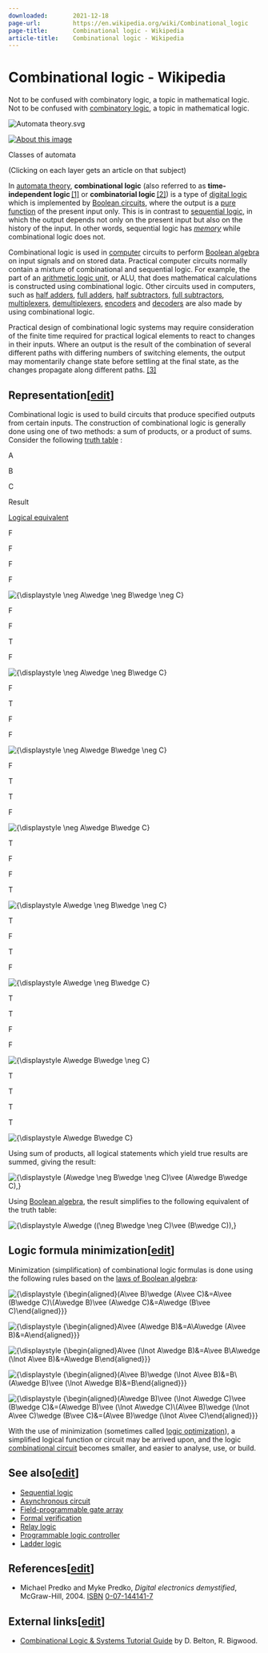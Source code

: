 ```yaml
---
downloaded:       2021-12-18
page-url:         https://en.wikipedia.org/wiki/Combinational_logic
page-title:       Combinational logic - Wikipedia
article-title:    Combinational logic - Wikipedia
---
```

# Combinational logic - Wikipedia

Not to be confused with combinatory logic, a topic in mathematical logic.
Not to be confused with [combinatory logic][1], a topic in mathematical logic.

![Automata theory.svg](https://upload.wikimedia.org/wikipedia/commons/thumb/a/a2/Automata_theory.svg/300px-Automata_theory.svg.png)

[![About this image](https://en.wikipedia.org/w/extensions/ImageMap/resources/desc-20.png?15600)][2]

Classes of automata

(Clicking on each layer gets an article on that subject)

In [automata theory][3], __combinational logic__ (also referred to as __time-independent logic__ [\[1\]][4] or __combinatorial logic__ [\[2\]][5]) is a type of [digital logic][6] which is implemented by [Boolean circuits][7], where the output is a [pure function][8] of the present input only. This is in contrast to [sequential logic][9], in which the output depends not only on the present input but also on the history of the input. In other words, sequential logic has *[memory][10]* while combinational logic does not.

Combinational logic is used in [computer][11] circuits to perform [Boolean algebra][12] on input signals and on stored data. Practical computer circuits normally contain a mixture of combinational and sequential logic. For example, the part of an [arithmetic logic unit][13], or ALU, that does mathematical calculations is constructed using combinational logic. Other circuits used in computers, such as [half adders][14], [full adders][15], [half subtractors][16], [full subtractors][17], [multiplexers][18], [demultiplexers][19], [encoders][20] and [decoders][21] are also made by using combinational logic.

Practical design of combinational logic systems may require consideration of the finite time required for practical logical elements to react to changes in their inputs. Where an output is the result of the combination of several different paths with differing numbers of switching elements, the output may momentarily change state before settling at the final state, as the changes propagate along different paths. [\[3\]][22]

## Representation\[[edit][23]\]

Combinational logic is used to build circuits that produce specified outputs from certain inputs. The construction of combinational logic is generally done using one of two methods: a sum of products, or a product of sums. Consider the following [truth table][24] :

A

B

C

Result

[Logical equivalent][25]

F

F

F

F

![{\displaystyle \neg A\wedge \neg B\wedge \neg C}](https://wikimedia.org/api/rest_v1/media/math/render/svg/ea3366317bc241ab855ef4dde1e2b44b67752214)

F

F

T

F

![{\displaystyle \neg A\wedge \neg B\wedge C}](https://wikimedia.org/api/rest_v1/media/math/render/svg/cc0192823c4c1c6d99814fcfb81b72a3a7baf0b9)

F

T

F

F

![{\displaystyle \neg A\wedge B\wedge \neg C}](https://wikimedia.org/api/rest_v1/media/math/render/svg/9ac799918933c8c8fa113708a68c8ad241d765c1)

F

T

T

F

![{\displaystyle \neg A\wedge B\wedge C}](https://wikimedia.org/api/rest_v1/media/math/render/svg/51741aa916b1a30550ad5a4206d6edbd80cf5886)

T

F

F

T

![{\displaystyle A\wedge \neg B\wedge \neg C}](https://wikimedia.org/api/rest_v1/media/math/render/svg/cc694d5e5279bb4c0c041728840134fe5a1edb91)

T

F

T

F

![{\displaystyle A\wedge \neg B\wedge C}](https://wikimedia.org/api/rest_v1/media/math/render/svg/445c44f876bd3fe874f0e76d196e2347166542b5)

T

T

F

F

![{\displaystyle A\wedge B\wedge \neg C}](https://wikimedia.org/api/rest_v1/media/math/render/svg/873cbfc6c53f81dd3e0d5dad4e728a2191c68283)

T

T

T

T

![{\displaystyle A\wedge B\wedge C}](https://wikimedia.org/api/rest_v1/media/math/render/svg/9f25eebe152a47bfea4a87b971a41bc3a8321f6f)

  
Using sum of products, all logical statements which yield true results are summed, giving the result:

![{\displaystyle (A\wedge \neg B\wedge \neg C)\vee (A\wedge B\wedge C)\,}](https://wikimedia.org/api/rest_v1/media/math/render/svg/a35954e5732017b9304a3b96a6ec130b16cd0a11)

Using [Boolean algebra][26], the result simplifies to the following equivalent of the truth table:

![{\displaystyle A\wedge ((\neg B\wedge \neg C)\vee (B\wedge C))\,}](https://wikimedia.org/api/rest_v1/media/math/render/svg/993e10d1e050032d9c282cf6b679c0567f860612)

## Logic formula minimization\[[edit][27]\]

Minimization (simplification) of combinational logic formulas is done using the following rules based on the [laws of Boolean algebra][28]:

![{\displaystyle {\begin{aligned}(A\vee B)\wedge (A\vee C)&=A\vee (B\wedge C)\\(A\wedge B)\vee (A\wedge C)&=A\wedge (B\vee C)\end{aligned}}}](https://wikimedia.org/api/rest_v1/media/math/render/svg/c809989f20b634cf751b0b043b526f93c503b283)

![{\displaystyle {\begin{aligned}A\vee (A\wedge B)&=A\\A\wedge (A\vee B)&=A\end{aligned}}}](https://wikimedia.org/api/rest_v1/media/math/render/svg/924933f7e4e29e1402cec732b7e985e70b206b62)

![{\displaystyle {\begin{aligned}A\vee (\lnot A\wedge B)&=A\vee B\\A\wedge (\lnot A\vee B)&=A\wedge B\end{aligned}}}](https://wikimedia.org/api/rest_v1/media/math/render/svg/17389e8768fbd6911f8101844ec633f1bf75128f)

![{\displaystyle {\begin{aligned}(A\vee B)\wedge (\lnot A\vee B)&=B\\(A\wedge B)\vee (\lnot A\wedge B)&=B\end{aligned}}}](https://wikimedia.org/api/rest_v1/media/math/render/svg/75409b71a0d386ef8aa22658cc5395c376301383)

![{\displaystyle {\begin{aligned}(A\wedge B)\vee (\lnot A\wedge C)\vee (B\wedge C)&=(A\wedge B)\vee (\lnot A\wedge C)\\(A\vee B)\wedge (\lnot A\vee C)\wedge (B\vee C)&=(A\vee B)\wedge (\lnot A\vee C)\end{aligned}}}](https://wikimedia.org/api/rest_v1/media/math/render/svg/accb90f364aaefcbdbeed46e1564e0b658f1444c)

With the use of minimization (sometimes called [logic optimization][29]), a simplified logical function or circuit may be arrived upon, and the logic [combinational circuit][30] becomes smaller, and easier to analyse, use, or build.

## See also\[[edit][31]\]

-   [Sequential logic][32]
-   [Asynchronous circuit][33]
-   [Field-programmable gate array][34]
-   [Formal verification][35]
-   [Relay logic][36]
-   [Programmable logic controller][37]
-   [Ladder logic][38]

## References\[[edit][39]\]

-   Michael Predko and Myke Predko, *Digital electronics demystified*, McGraw-Hill, 2004. [ISBN][40] [0-07-144141-7][41]

## External links\[[edit][42]\]

-   [Combinational Logic & Systems Tutorial Guide][43] by D. Belton, R. Bigwood.

[1]: https://en.wikipedia.org/wiki/Combinatory_logic "Combinatory logic"
[2]: https://en.wikipedia.org/wiki/File:Automata_theory.svg "About this image"
[3]: https://en.wikipedia.org/wiki/Automata_theory "Automata theory"
[4]: https://en.wikipedia.org/wiki/Combinational_logic#cite_note-1
[5]: https://en.wikipedia.org/wiki/Combinational_logic#cite_note-2
[6]: https://en.wikipedia.org/wiki/Digital_logic "Digital logic"
[7]: https://en.wikipedia.org/wiki/Boolean_circuit "Boolean circuit"
[8]: https://en.wikipedia.org/wiki/Pure_function "Pure function"
[9]: https://en.wikipedia.org/wiki/Sequential_logic "Sequential logic"
[10]: https://en.wikipedia.org/wiki/Computer_storage "Computer storage"
[11]: https://en.wikipedia.org/wiki/Computer "Computer"
[12]: https://en.wikipedia.org/wiki/Boolean_algebra_(logic) "Boolean algebra (logic)"
[13]: https://en.wikipedia.org/wiki/Arithmetic_logic_unit "Arithmetic logic unit"
[14]: https://en.wikipedia.org/wiki/Half_adder "Half adder"
[15]: https://en.wikipedia.org/wiki/Full_adder "Full adder"
[16]: https://en.wikipedia.org/wiki/Half_subtractor "Half subtractor"
[17]: https://en.wikipedia.org/wiki/Half_subtractor "Half subtractor"
[18]: https://en.wikipedia.org/wiki/Multiplexer "Multiplexer"
[19]: https://en.wikipedia.org/wiki/Multiplexer "Multiplexer"
[20]: https://en.wikipedia.org/wiki/Simple_encoder "Simple encoder"
[21]: https://en.wikipedia.org/wiki/Binary_decoder "Binary decoder"
[22]: https://en.wikipedia.org/wiki/Combinational_logic#cite_note-3
[23]: https://en.wikipedia.org/w/index.php?title=Combinational_logic&action=edit&section=1 "Edit section: Representation"
[24]: https://en.wikipedia.org/wiki/Truth_table "Truth table"
[25]: https://en.wikipedia.org/wiki/Logical_equivalence "Logical equivalence"
[26]: https://en.wikipedia.org/wiki/Boolean_algebra_(logic) "Boolean algebra (logic)"
[27]: https://en.wikipedia.org/w/index.php?title=Combinational_logic&action=edit&section=2 "Edit section: Logic formula minimization"
[28]: https://en.wikipedia.org/wiki/Boolean_algebra#Laws "Boolean algebra"
[29]: https://en.wikipedia.org/wiki/Logic_optimization "Logic optimization"
[30]: https://en.wikipedia.org/w/index.php?title=Combinational_circuit&action=edit&redlink=1 "Combinational circuit (page does not exist)"
[31]: https://en.wikipedia.org/w/index.php?title=Combinational_logic&action=edit&section=3 "Edit section: See also"
[32]: https://en.wikipedia.org/wiki/Sequential_logic "Sequential logic"
[33]: https://en.wikipedia.org/wiki/Asynchronous_circuit "Asynchronous circuit"
[34]: https://en.wikipedia.org/wiki/Field-programmable_gate_array "Field-programmable gate array"
[35]: https://en.wikipedia.org/wiki/Formal_verification "Formal verification"
[36]: https://en.wikipedia.org/wiki/Relay_logic "Relay logic"
[37]: https://en.wikipedia.org/wiki/Programmable_logic_controller "Programmable logic controller"
[38]: https://en.wikipedia.org/wiki/Ladder_logic "Ladder logic"
[39]: https://en.wikipedia.org/w/index.php?title=Combinational_logic&action=edit&section=4 "Edit section: References"
[40]: https://en.wikipedia.org/wiki/ISBN_(identifier) "ISBN (identifier)"
[41]: https://en.wikipedia.org/wiki/Special:BookSources/0-07-144141-7 "Special:BookSources/0-07-144141-7"
[42]: https://en.wikipedia.org/w/index.php?title=Combinational_logic&action=edit&section=5 "Edit section: External links"
[43]: https://web.archive.org/web/20131022174334/http://www.ee.surrey.ac.uk/Projects/Labview/combindex.html
